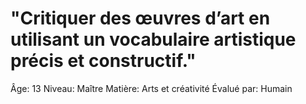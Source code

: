 # "Critiquer des œuvres d’art en utilisant un vocabulaire artistique précis et constructif."

Âge: 13
Niveau: Maître
Matière: Arts et créativité
Évalué par: Humain